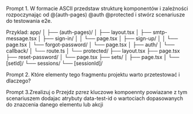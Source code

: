 Prompt 1. W formacie ASCII przedstaw strukturę komponentów i zależności rozpoczynając od @(auth-pages) @auth @protected  i stwórz scenariusze do testowania e2e.  

Przyklad: 
app/
│
├── (auth-pages)/
│   ├── layout.tsx
│   ├── smtp-message.tsx
│   ├── sign-in/
│   │   └── page.tsx
│   ├── sign-up/
│   │   └── page.tsx
│   └── forgot-password/
│       └── page.tsx
│
├── auth/
│   └── callback/
│       └── route.ts
│
└── protected/
    ├── layout.tsx
    ├── page.tsx
    ├── reset-password/
    │   └── page.tsx
    ├── sets/
    │   ├── page.tsx
    │   └── [setId]/
    └── sessions/
        └── [sessionId]/

        

Prompt 2. Które elementy tego fragmentu projektu warto przetestować  i dlaczego?

Prompt 3.Zrealizuj o Przejdz pzrez kluczowe kompoennty powiazane z tym scenariuszem  dodajac atrybuty data-test-id o wartociach dopasowanych do znazcenia danego elementu lub akcji

